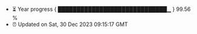- ⏳ Year progress { █████████████████████████████▁ } 99.56 %
- ⏰ Updated on Sat, 30 Dec 2023 09:15:17 GMT

